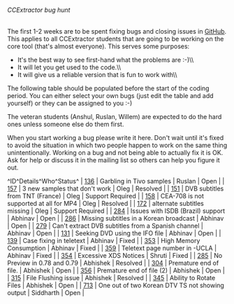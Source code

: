 ###### CCExtractor bug hunt

The first 1-2 weeks are to be spent fixing bugs and closing issues in
[GitHub](https://github.com/CCExtractor/ccextractor/issues).
This applies to all CCExtractor students that are going to be working on
the core tool (that\'s almost everyone). This serves some purposes:

-   It\'s the best way to see first-hand what the problems are :-)\\\\
-   It will let you get used to the code.\\\\
-   It will give us a reliable version that is fun to work with\\\\

The following table should be populated before the start of the coding
period. You can either select your own bugs (just edit the table and add
yourself) or they can be assigned to you :-)

The veteran students (Anshul, Ruslan, Willem) are expected to do the
hard ones unless someone else do them first.

When you start working a bug please write it here. Don\'t wait until
it\'s fixed to avoid the situation in which two people happen to work on
the same thing unintentionally. Working on a bug and not being able to
actually fix it is OK. Ask for help or discuss it in the mailing list so
others can help you figure it out.

\^ID\^Details\^Who\^Status\^ \|
[136](https://github.com/CCExtractor/ccextractor/issues/136)
\| Garbling in Tivo samples \| Ruslan \| Open \| \|
[157](https://github.com/CCExtractor/ccextractor/issues/157)
\| 3 new samples that don\'t work \| Oleg \| Resolved \| \|
[151](https://github.com/CCExtractor/ccextractor/issues/151)
\| DVB subtitles from TNT (France) \| Oleg \| Support Required \| \|
[158](https://github.com/CCExtractor/ccextractor/issues/158)
\| CEA-708 is not supported at all for MP4 \| Oleg \| Resolved \| \|
[172](https://github.com/CCExtractor/ccextractor/issues/172)
\| alternate subtitles missing \| Oleg \| Support Required \| \|
[284](https://github.com/CCExtractor/ccextractor/issues/284)
\| Issues with ISDB (Brazil) support \| Abhinav \| Open \| \|
[286](https://github.com/CCExtractor/ccextractor/issues/286)
\| Missing subtitles in a Korean broadcast \| Abhinav \| Open \| \|
[279](https://github.com/CCExtractor/ccextractor/issues/279)
\| Can\'t extract DVB subtitles from a Spanish channel \| Abhinav \|
Open \| \|
[131](https://github.com/CCExtractor/ccextractor/issues/131)
\| Seeking DVD using the IFO file \| Abhinav \| Open \| \|
[139](https://github.com/CCExtractor/ccextractor/issues/139)
\| Case fixing in teletext \| Abhinav \| Fixed \| \|
[353](https://github.com/CCExtractor/ccextractor/issues/353)
\| High Memory Consumption \| Abhinav \| Fixed \| \|
[359](https://github.com/CCExtractor/ccextractor/issues/359)
\| Teletext page number in -UCLA \| Abhinav \| Fixed \| \|
[354](https://github.com/CCExtractor/ccextractor/issues/354)
\| Excessive XDS Notices \| Shruti \| Fixed \| \|
[285](https://github.com/CCExtractor/ccextractor/issues/285)
\| No Preview in 0.78 and 0.79 \| Abhishek \| Resolved \| \|
[304](https://github.com/CCExtractor/ccextractor/issues/304)
\| Premature end of file. \| Abhishek \| Open \| \|
[356](https://github.com/CCExtractor/ccextractor/issues/356)
\| Premature end of file (2) \| Abhishek \| Open \| \|
[315](https://github.com/CCExtractor/ccextractor/issues/315)
\| File Flushing issue \| Abhishek \| Resolved \| \|
[345](https://github.com/CCExtractor/ccextractor/issues/345)
\| Ability to Rotate Files \| Abhishek \| Open \| \|
[713](https://github.com/CCExtractor/ccextractor/issues/713)
\| One out of two Korean DTV TS not showing output \| Siddharth \| Open
\|
